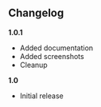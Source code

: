 ## Changelog

__1.0.1__

* Added documentation
* Added screenshots
* Cleanup

__1.0__

* Initial release